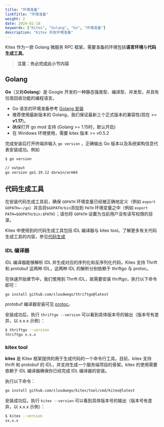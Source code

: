 ```yaml
---
title: "环境准备"
linkTitle: "环境准备"
weight: 2
date: 2024-01-18
keywords: ["Kitex", "Golang", "Go", "环境准备"]
description: "Kitex 开发环境准备"
---
```


Kitex 作为一款 Golang 微服务 RPC 框架，需要准备的环境包括**语言环境**与**代码生成工具**。

> **注意：务必完成此小节内容**

## Golang

**Go**（又称**Golang**）是 Google 开发的一种静态强类型、编译型、并发型，并具有垃圾回收功能的编程语言。

- Go 语言的环境准备参考 [Golang 安装](https://go.dev/doc/install)
- 推荐使用最新版本的 Golang，我们保证最新三个正式版本的兼容性(现在 >= **v1.17**)。
- 确保打开 go mod 支持 (Golang >= 1.15时，默认开启)
- 在 Windows 环境使用，需要 kitex 版本 >= v0.5.2

完成安装后打开终端并输入 `go version` ，正确输出 Go 版本以及系统架构信息代表安装成功。例如

```bash
$ go version

// output
go version go1.19.12 darwin/arm64
```

## 代码生成工具

在安装代码生成工具前，确保 `GOPATH` 环境变量已经被正确地定义（例如 `export GOPATH=~/go`）并且将`$GOPATH/bin`添加到 `PATH` 环境变量之中（例如 `export PATH=$GOPATH/bin:$PATH`）；请勿将 `GOPATH` 设置为当前用户没有读写权限的目录。

Kitex 中使用到的代码生成工具包括 IDL 编译器与 kitex tool。了解更多有关代码生成工具的内容，参见[代码生成](https://www.cloudwego.io/zh/docs/kitex/tutorials/code-gen/)

### IDL 编译器

IDL 编译器能够解析 IDL 并生成对应的序列化和反序列化代码，Kitex 支持 Thrift 和 protobuf 这两种 IDL，这两种 IDL 的解析分别依赖于 thriftgo 与 protoc。

在快速开始章节中，我们使用到 Thrift IDL，故需要安装 thriftgo，执行以下命令即可：

```bash
go install github.com/cloudwego/thriftgo@latest
```

protobuf 编译器安装可见 [protoc](https://github.com/protocolbuffers/protobuf/releases)。

安装成功后，执行 `thriftgo --version` 可以看到具体版本号的输出（版本号有差异，以 x.x.x 示例）：

```bash
$ thriftgo --version
thriftgo x.x.x
```

### kitex tool

**kitex** 是 Kitex 框架提供的用于生成代码的一个命令行工具。目前，kitex 支持 thrift 和 protobuf 的 IDL，并支持生成一个服务端项目的骨架。kitex 的使用需要依赖于 IDL 编译器确保你已经完成 IDL 编译器的安装。

执行以下命令：

```bash
go install github.com/cloudwego/kitex/tool/cmd/kitex@latest
```

安装成功后，执行 `kitex --version` 可以看到具体版本号的输出（版本号有差异，以 x.x.x 示例）：

```bash
$ kitex --version
vx.x.x
```



